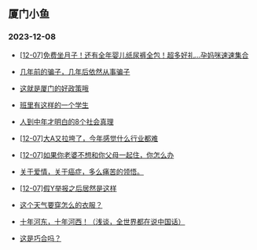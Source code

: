 ## 厦门小鱼 
### 2023-12-08

+ [[12-07]免费坐月子！还有全年婴儿纸尿裤全包！超多好礼…孕妈咪速速集合](http://bbs.xmfish.com/read-htm-tid-18117195.html)

+ [几年前的骗子，几年后依然从事骗子](http://bbs.xmfish.com/read-htm-tid-18117121.html)

+ [这就是厦门的好政策哦](http://bbs.xmfish.com/read-htm-tid-18117278.html)

+ [班里有这样的一个学生](http://bbs.xmfish.com/read-htm-tid-18117228.html)

+ [人到中年才明白的8个社会真理](http://bbs.xmfish.com/read-htm-tid-18117081.html)

+ [[12-07]大A又拉垮了，今年感觉什么行业都难](http://bbs.xmfish.com/read-htm-tid-18117231.html)

+ [[12-07]如果你老婆不想和你父母一起住，你怎么办](http://bbs.xmfish.com/read-htm-tid-18117260.html)

+ [关于爱情，关于癌症，多么痛苦的领悟。](http://bbs.xmfish.com/read-htm-tid-18117313.html)

+ [[12-07]假Y举报之后居然是这样](http://bbs.xmfish.com/read-htm-tid-18117243.html)

+ [这个天气要穿怎么的衣服？](http://bbs.xmfish.com/read-htm-tid-18117203.html)

+ [十年河东，十年河西！（浅谈，全世界都在说中国话）](http://bbs.xmfish.com/read-htm-tid-18117211.html)

+ [这是巧合吗？](http://bbs.xmfish.com/read-htm-tid-18117181.html)

